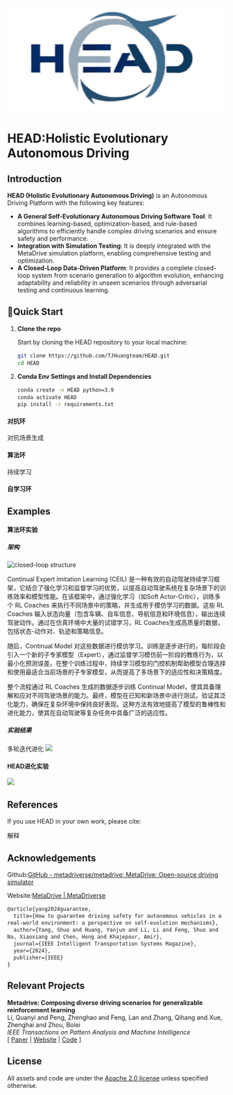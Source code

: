 <br>

![](./assets/HEAD-icon.png)
<br>
# HEAD:Holistic Evolutionary Autonomous Driving
## Introduction

**HEAD (Holistic Evolutionary Autonomous Driving)** is an Autonomous Driving Platform with the following key features: 
- **A General Self-Evolutionary Autonomous Driving Software Tool**: It combines learning-based, optimization-based, and rule-based algorithms to efficiently handle complex driving scenarios and ensure safety and performance.
- **Integration with Simulation Testing**: It is deeply integrated with the MetaDrive simulation platform, enabling comprehensive testing and optimization.
- **A Closed-Loop Data-Driven Platform**: It provides a complete closed-loop system from scenario generation to algorithm evolution, enhancing adaptability and reliability in unseen scenarios through adversarial testing and continuous learning.



## 🔧Quick Start
1. **Clone the repo**

   Start by cloning the HEAD repository to your local machine:
    ``` bash
    git clone https://github.com/TJHuangteam/HEAD.git
    cd HEAD
   ```
2. **Conda Env Settings and Install Dependencies**
    ``` bash
    conda create -n HEAD python=3.9
    conda activate HEAD
    pip install -r requirements.txt
    ```







#### 对抗环

对抗场景生成



#### 算法环

持续学习



#### 自学习环



## Examples

#### 算法环实验

##### 架构

![closed-loop structure](./assets/closed_loop_structure.jpg)

Continual Expert Imitation Learning (CEIL) 是一种有效的自动驾驶持续学习框架，它结合了强化学习和监督学习的优势，以提高自动驾驶系统在复杂场景下的训练效率和模型性能。在该框架中，通过强化学习（如Soft Actor-Critic），训练多个 RL Coaches 来执行不同场景中的策略，并生成用于模仿学习的数据。这些 RL Coaches 输入状态向量（包含车辆、自车信息、导航信息和环境信息），输出连续驾驶动作。通过在仿真环境中大量的试错学习，RL Coaches生成高质量的数据，包括状态-动作对、轨迹和策略信息。

随后，Continual Model 对这些数据进行模仿学习。训练是逐步进行的，每阶段会引入一个新的子专家模型（Expert），通过监督学习模仿前一阶段的教练行为，以最小化预测误差。在整个训练过程中，持续学习模型的门控机制帮助模型合理选择和使用最适合当前场景的子专家模型，从而提高了多场景下的适应性和决策精度。

整个流程通过 RL Coaches 生成的数据逐步训练 Continual Model，使其具备理解和应对不同驾驶场景的能力。最终，模型在已知和新场景中进行测试，验证其泛化能力，确保在复杂环境中保持良好表现。这种方法有效地提高了模型的鲁棒性和进化能力，使其在自动驾驶等复杂任务中具备广泛的适应性。



##### 实验结果


多轮迭代进化
![](./assets/experiment.jpg)








#### HEAD进化实验
![](./assets/experiment_2.jpg)




## References

If you use HEAD in your own work, please cite:



解释





## Acknowledgements

Github:[GitHub - metadriverse/metadrive: MetaDrive: Open-source driving simulator](https://github.com/metadriverse/metadrive)

Website:[MetaDrive | MetaDriverse](https://metadriverse.github.io//metadrive/)



``` text
@article{yang2024guarantee,
  title={How to guarantee driving safety for autonomous vehicles in a real-world environment: a perspective on self-evolution mechanisms},
  author={Yang, Shuo and Huang, Yanjun and Li, Li and Feng, Shuo and Na, Xiaoxiang and Chen, Hong and Khajepour, Amir},
  journal={IEEE Intelligent Transportation Systems Magazine},
  year={2024},
  publisher={IEEE}
}
```



## Relevant Projects

**Metadrive: Composing diverse driving scenarios for generalizable reinforcement learning**
\
Li, Quanyi and Peng, Zhenghao and Feng, Lan and Zhang, Qihang and Xue, Zhenghai and Zhou, Bolei
\
*IEEE Transactions on Pattern Analysis and Machine Intelligence*
\
[
<a href="https://arxiv.org/pdf/2109.12674.pdf">Paper</a>
|
<a href="https://metadriverse.github.io/metadrive-simulator/">Website</a>
|
<a href="https://github.com/metadriverse/metadrive">Code</a>
]




## License

All assets and code are under the [Apache 2.0 license](./LICENSE) unless specified otherwise.



